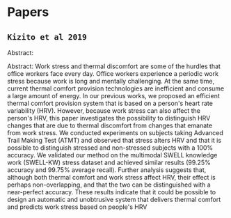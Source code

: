 # Papers

## `Kizito et al 2019`

Abstract:

Abstract:
Work stress and thermal discomfort are some of the hurdles that office workers face every day.
Office workers experience a periodic work stress because work is long and mentally challenging.
At the same time, current thermal comfort provision technologies are inefficient and consume a
large amount of energy. In our previous works, we proposed an efficient thermal comfort provision
system that is based on a person's heart rate variability (HRV). However, because work stress can
also affect the person's HRV, this paper investigates the possibility to distinguish HRV changes
that are due to thermal discomfort from changes that emanate from work stress. We conducted
experiments on subjects taking Advanced Trail Making Test (ATMT) and observed that stress
alters HRV and that it is possible to distinguish stressed and non-stressed subjects with a 100%
accuracy. We validated our method on the multimodal SWELL knowledge work (SWELL-KW)
stress dataset and achieved similar results (99.25% accuracy and 99.75% average recall). Further
analysis suggests that, although both thermal comfort and work stress affect HRV, their effect
is perhaps non-overlapping, and that the two can be distinguished with a near-perfect accuracy.
These results indicate that it could be possible to design an automatic and unobtrusive system
that delivers thermal comfort and predicts work stress based on people's HRV
